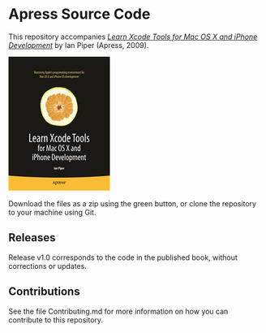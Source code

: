 # Apress Source Code

This repository accompanies [*Learn Xcode Tools for Mac OS X and iPhone Development*](http://www.apress.com/9781430272212) by Ian Piper (Apress, 2009).

![Cover image](9781430272212.jpg)

Download the files as a zip using the green button, or clone the repository to your machine using Git.

## Releases

Release v1.0 corresponds to the code in the published book, without corrections or updates.

## Contributions

See the file Contributing.md for more information on how you can contribute to this repository.
